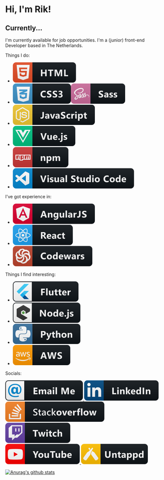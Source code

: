 # Hi, I'm Rik!

## Currently...

I'm currently available for job opportunities. I'm a (junior) front-end Developer based in The Netherlands.

Things I do:
* <img src="/svg/dev/languages/html.svg" alt="HTML5" />
* <img src="/svg/dev/languages/css3.svg" alt="CSS3" /><img src="/svg/dev/languages/sass.svg" alt="SASS" />
* <img src="/svg/dev/languages/js.svg" alt="JS" />
* <img src="/svg/dev/frameworks/vue.svg" alt="Vue" />
* <img src="/svg/dev/services/npm.svg" alt="NPM" />
* <img src="/svg/dev/tools/visualstudio_code.svg" alt="VS Code" />

I've got experience in:
* <img src="/svg/dev/frameworks/angular.svg" alt="Angular" />
* <img src="/svg/dev/frameworks/react.svg" alt="React" />
* <img src="/svg/dev/services/codewars.svg" alt="Codewars" />

Things I find interesting:
* <img src="/svg/dev/frameworks/flutter.svg" alt="Flutter" />
* <img src="/svg/dev/frameworks/nodejs_larger.svg" alt="Node.js" />
* <img src="/svg/dev/languages/python.svg" alt="Python" />
* <img src="/svg/dev/services/aws.svg" alt="AWS" />

<!-- Follow my blogposts on dev.to:
<a href="#" target="_blank">
    <img src="/svg/blogs/devto.svg" alt="ddev.to" />
</a> -->

Socials:

<a href="#" target="_blank">
    <img src="/svg/social/email_me.svg" alt="e-mail" />
</a>
<a href="https://www.linkedin.com/in/rik-lamers-9332a8a9/" target="_blank">
    <img src="/svg/social/linkedin.svg" alt="LinkedIn" />
</a>
<br />
<a href="#" target="_blank">
    <img src="/svg/social/stackoverflow.svg" alt="StackOverflow" />
</a>
<a href="#" target="_blank">
    <img src="/svg/streaming/twitch.svg" alt="Twitch" />
</a>
<br />
<a href="#" target="_blank">
    <img src="/svg/streaming/youtube.svg" alt="YouTube" />
</a>
<a href="#" target="_blank">
    <img src="/svg/social/untappd.svg" alt="untappd" />
</a>

[![Anurag's github stats](https://github-readme-stats.vercel.app/api?username=RikLamers)](https://github.com/anuraghazra/github-readme-stats)

<!--
**RikLamers/RikLamers** is a ✨ _special_ ✨ repository because its `README.md` (this file) appears on your GitHub profile.

Here are some ideas to get you started:

- 🔭 I’m currently working on ...
- 🌱 I’m currently learning ...
- 👯 I’m looking to collaborate on ...
- 🤔 I’m looking for help with ...
- 💬 Ask me about ...
- 📫 How to reach me: ...
- 😄 Pronouns: ...
- ⚡ Fun fact: ...
-->
